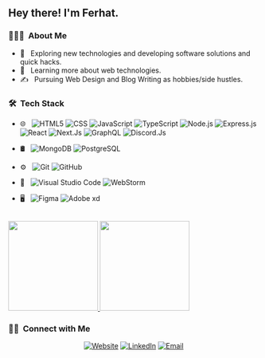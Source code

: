 
<h2> Hey there! I'm Ferhat.</h2>

<h3> 👨🏻‍💻 &nbsp;About Me </h3>

- 🤔 &nbsp; Exploring new technologies and developing software solutions and quick hacks.
- 🌱 &nbsp; Learning more about web technologies.
- ✍️ &nbsp; Pursuing Web Design and Blog Writing as hobbies/side hustles.

<h3> 🛠 &nbsp;Tech Stack</h3>

- 🌐 &nbsp;
  ![HTML5](https://img.shields.io/badge/-HTML5-333333?style=flat&logo=HTML5)
  ![CSS](https://img.shields.io/badge/-CSS-333333?style=flat&logo=CSS3&logoColor=1572B6)
  ![JavaScript](https://img.shields.io/badge/-JavaScript-333333?style=flat&logo=javascript)
  ![TypeScript](https://img.shields.io/badge/-TypeScript-333333?style=flat&logo=TypeScript)
  ![Node.js](https://img.shields.io/badge/-Node.js-333333?style=flat&logo=node.js)
  ![Express.js](https://img.shields.io/badge/-Express-333333?style=flat&logo=Express)
  ![React](https://img.shields.io/badge/-React-333333?style=flat&logo=react)
  ![Next.Js](https://img.shields.io/badge/-Next.js-333333?style=flat&logo=next.js)
  ![GraphQL](https://img.shields.io/badge/-GraphQL-333333?style=flat&logo=GraphQL)
  ![Discord.Js](https://img.shields.io/badge/-Discord.js-333333?style=flat&logo=Discord)

- 🛢 &nbsp;
  ![MongoDB](https://img.shields.io/badge/-MongoDB-333333?style=flat&logo=mongodb)
  ![PostgreSQL](https://img.shields.io/badge/-PostgreSQL-333333?style=flat&logo=postgresql)
- ⚙️ &nbsp;
  ![Git](https://img.shields.io/badge/-Git-333333?style=flat&logo=git)
  ![GitHub](https://img.shields.io/badge/-GitHub-333333?style=flat&logo=github)
- 🔧 &nbsp;
  ![Visual Studio Code](https://img.shields.io/badge/-Visual%20Studio%20Code-333333?style=flat&logo=visual-studio-code&logoColor=007ACC)
  ![WebStorm](https://img.shields.io/badge/-WebStorm-333333?style=flat&logo=webstorm&logoColor=fff)
- 🖥 &nbsp;
  ![Figma](https://img.shields.io/badge/-Figma-333333?style=flat&logo=figma)
  ![Adobe xd](https://img.shields.io/badge/-Adobe%20XD-333333?style=flat&logo=adobexd)

<br/>

<a href="https://github.com/AVS1508">
  <img height="180em" src="https://github-readme-stats.vercel.app/api?username=iOwsla&theme=buefy&show_icons=true" />
  <img height="180em" src="https://github-readme-stats.vercel.app/api/top-langs/?username=iOwsla&theme=buefy&layout=compact" />
</a>

<br/>

<h3> 🤝🏻 &nbsp;Connect with Me </h3>

<p align="center">
<a href="https://argenx.net/"><img alt="Website" src="https://img.shields.io/badge/Website-www.argenx.net-blue?style=flat-square&logo=google-chrome"></a>
<a href="https://www.linkedin.com/in/ferhat-aydn/"><img alt="LinkedIn" src="https://img.shields.io/badge/LinkedIn-Ferhat%20Aydın-blue?style=flat-square&logo=linkedin"></a>
<a href="mailto:info@owsla.app"><img alt="Email" src="https://img.shields.io/badge/Email-info@owsla.app-blue?style=flat-square&logo=gmail"></a>
</p>
